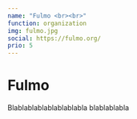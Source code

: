 ```yaml
---
name: "Fulmo <br><br>"
function: organization
img: fulmo.jpg
social: https://fulmo.org/
prio: 5
---
```


# Fulmo
 
Blablablablablablablabla
blablablabla

